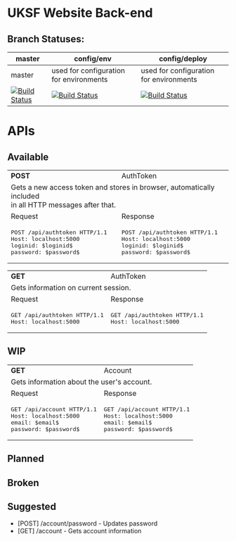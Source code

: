 # UKSF Website Back-end

## Branch Statuses:

|master|config/env|config/deploy|
|---|---|---|
|master|used for configuration for environments|used for configuration for environments|
|[![Build Status](https://travis-ci.org/uksf/website-backend.svg?branch=master)](https://travis-ci.org/uksf/website-backend)|[![Build Status](https://travis-ci.org/uksf/website-backend.svg?branch=config%2Fenv)](https://travis-ci.org/uksf/website-backend)|[![Build Status](https://travis-ci.org/uksf/website-backend.svg?branch=config%2Fdeploy)](https://travis-ci.org/uksf/website-backend)|
    
    
# APIs
## Available
<!-- API START -->
<table>
  <tr>
  <!-- Method -->
    <td><b>POST</b></td>
  <!-- Controller -->
    <td>AuthToken</td>
  </tr>
  <tr>
  <!-- Description -->
    <td colspan="2">Gets a new access token and stores in browser, automatically included<br/>in all HTTP messages after that.</td>
  </tr>
  <tr>
    <td>Request</td>
    <td>Response</td>
  </tr>
<tr>
<!-- Request -->
<td><pre>POST /api/authtoken HTTP/1.1
Host: localhost:5000
loginid: $loginid$
password: $password$</pre></td>
<!-- Response -->
<td><pre>POST /api/authtoken HTTP/1.1
Host: localhost:5000
loginid: $loginid$
password: $password$</pre></td>
</tr>
</table>
<!-- API END -->
<!-- API START -->
<table>
  <tr>
  <!-- Method -->
    <td><b>GET</b></td>
  <!-- Controller -->
    <td>AuthToken</td>
  </tr>
  <tr>
  <!-- Description -->
    <td colspan="2">Gets information on current session.</td>
  </tr>
  <tr>
    <td>Request</td>
    <td>Response</td>
  </tr>
<tr>
<!-- Request -->
<td><pre>GET /api/authtoken HTTP/1.1
Host: localhost:5000</pre></td>
<!-- Response -->
<td><pre>GET /api/authtoken HTTP/1.1
Host: localhost:5000</pre></td>
</tr>
</table>
<!-- API END -->

## WIP
<!-- API START -->
<table>
  <tr>
  <!-- Method -->
    <td><b>GET</b></td>
  <!-- Controller -->
    <td>Account</td>
  </tr>
  <tr>
  <!-- Description -->
    <td colspan="2">Gets information about the user's account.</td>
  </tr>
  <tr>
    <td>Request</td>
    <td>Response</td>
  </tr>
<tr>
<!-- Request -->
<td><pre>GET /api/account HTTP/1.1
Host: localhost:5000
email: $email$
password: $password$</pre></td>
<!-- Response -->
<td><pre>GET /api/account HTTP/1.1
Host: localhost:5000
email: $email$
password: $password$</pre></td>
</tr>
</table>
<!-- API END -->


## Planned

## Broken

## Suggested
- [POST] /account/password - Updates password
- [GET] /account - Gets account information
